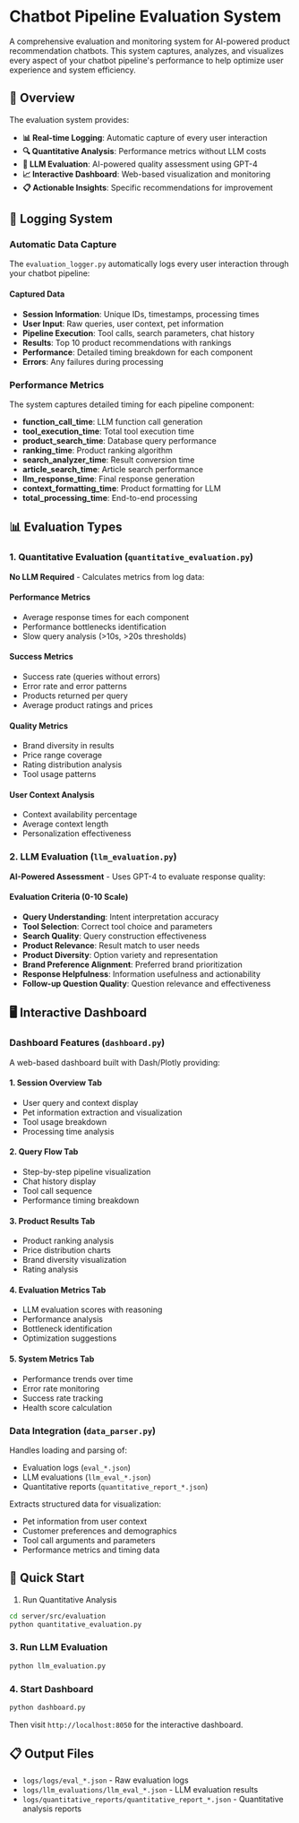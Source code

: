 # Chatbot Pipeline Evaluation System

A comprehensive evaluation and monitoring system for AI-powered product recommendation chatbots. This system captures, analyzes, and visualizes every aspect of your chatbot pipeline's performance to help optimize user experience and system efficiency.

## 🎯 Overview

The evaluation system provides:

- **📊 Real-time Logging**: Automatic capture of every user interaction
- **🔍 Quantitative Analysis**: Performance metrics without LLM costs
- **🤖 LLM Evaluation**: AI-powered quality assessment using GPT-4
- **📈 Interactive Dashboard**: Web-based visualization and monitoring
- **📋 Actionable Insights**: Specific recommendations for improvement

## 🔄 Logging System

### Automatic Data Capture

The `evaluation_logger.py` automatically logs every user interaction through your chatbot pipeline:

#### Captured Data
- **Session Information**: Unique IDs, timestamps, processing times
- **User Input**: Raw queries, user context, pet information
- **Pipeline Execution**: Tool calls, search parameters, chat history
- **Results**: Top 10 product recommendations with rankings
- **Performance**: Detailed timing breakdown for each component
- **Errors**: Any failures during processing

### Performance Metrics

The system captures detailed timing for each pipeline component:

- **function_call_time**: LLM function call generation
- **tool_execution_time**: Total tool execution time
- **product_search_time**: Database query performance
- **ranking_time**: Product ranking algorithm
- **search_analyzer_time**: Result conversion time
- **article_search_time**: Article search performance
- **llm_response_time**: Final response generation
- **context_formatting_time**: Product formatting for LLM
- **total_processing_time**: End-to-end processing

## 📊 Evaluation Types

### 1. Quantitative Evaluation (`quantitative_evaluation.py`)

**No LLM Required** - Calculates metrics from log data:

#### Performance Metrics
- Average response times for each component
- Performance bottlenecks identification
- Slow query analysis (>10s, >20s thresholds)

#### Success Metrics
- Success rate (queries without errors)
- Error rate and error patterns
- Products returned per query
- Average product ratings and prices

#### Quality Metrics
- Brand diversity in results
- Price range coverage
- Rating distribution analysis
- Tool usage patterns

#### User Context Analysis
- Context availability percentage
- Average context length
- Personalization effectiveness

### 2. LLM Evaluation (`llm_evaluation.py`)

**AI-Powered Assessment** - Uses GPT-4 to evaluate response quality:

#### Evaluation Criteria (0-10 Scale)
- **Query Understanding**: Intent interpretation accuracy
- **Tool Selection**: Correct tool choice and parameters
- **Search Quality**: Query construction effectiveness
- **Product Relevance**: Result match to user needs
- **Product Diversity**: Option variety and representation
- **Brand Preference Alignment**: Preferred brand prioritization
- **Response Helpfulness**: Information usefulness and actionability
- **Follow-up Question Quality**: Question relevance and effectiveness


## 🖥️ Interactive Dashboard

### Dashboard Features (`dashboard.py`)

A web-based dashboard built with Dash/Plotly providing:

#### 1. Session Overview Tab
- User query and context display
- Pet information extraction and visualization
- Tool usage breakdown
- Processing time analysis

#### 2. Query Flow Tab
- Step-by-step pipeline visualization
- Chat history display
- Tool call sequence
- Performance timing breakdown

#### 3. Product Results Tab
- Product ranking analysis
- Price distribution charts
- Brand diversity visualization
- Rating analysis

#### 4. Evaluation Metrics Tab
- LLM evaluation scores with reasoning
- Performance analysis
- Bottleneck identification
- Optimization suggestions

#### 5. System Metrics Tab
- Performance trends over time
- Error rate monitoring
- Success rate tracking
- Health score calculation

### Data Integration (`data_parser.py`)

Handles loading and parsing of:
- Evaluation logs (`eval_*.json`)
- LLM evaluations (`llm_eval_*.json`)
- Quantitative reports (`quantitative_report_*.json`)

Extracts structured data for visualization:
- Pet information from user context
- Customer preferences and demographics
- Tool call arguments and parameters
- Performance metrics and timing data

## 🚀 Quick Start

1. Run Quantitative Analysis

```bash
cd server/src/evaluation
python quantitative_evaluation.py
```

### 3. Run LLM Evaluation

```bash
python llm_evaluation.py
```

### 4. Start Dashboard

```bash
python dashboard.py
```

Then visit `http://localhost:8050` for the interactive dashboard.


## 📋 Output Files

- `logs/logs/eval_*.json` - Raw evaluation logs
- `logs/llm_evaluations/llm_eval_*.json` - LLM evaluation results
- `logs/quantitative_reports/quantitative_report_*.json` - Quantitative analysis reports